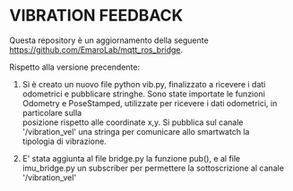 # VIBRATION FEEDBACK

Questa repository è un aggiornamento della seguente https://github.com/EmaroLab/mqtt_ros_bridge.

Rispetto alla versione precendente:

1. Si è creato un nuovo file python vib.py, finalizzato a ricevere i dati odometrici e pubblicare stringhe.
   Sono state importate le funzioni Odometry e PoseStamped, utilizzate per ricevere i dati odometrici, in particolare sulla                    
   posizione rispetto alle coordinate x,y. Si pubblica sul canale '/vibration_vel' una stringa per comunicare allo smartwatch la  
   tipologia di vibrazione.
   
2. E' stata aggiunta al file bridge.py la funzione pub(), e al file imu_bridge.py un subscriber per permettere la sottoscrizione al 
   canale '/vibration_vel'

